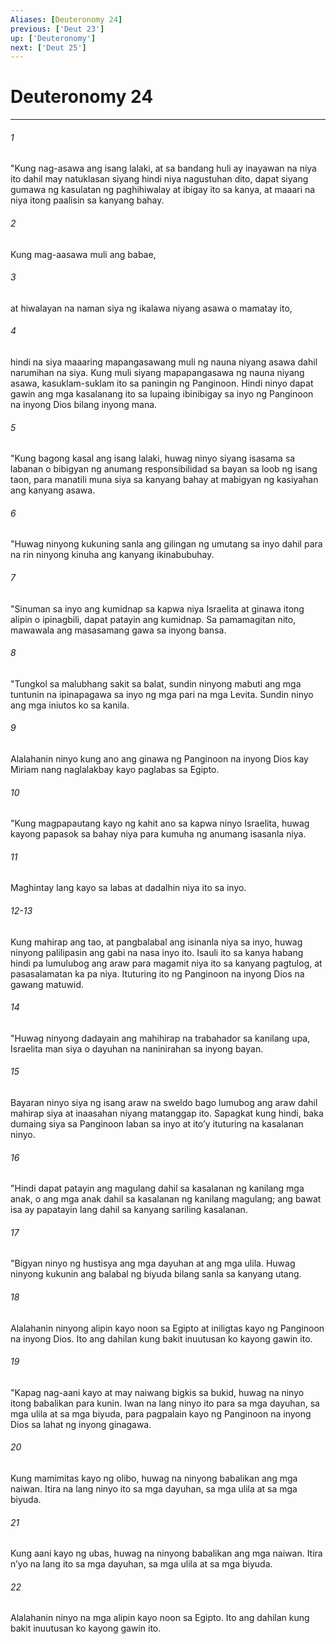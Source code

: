 ```yaml
---
Aliases: [Deuteronomy 24]
previous: ['Deut 23']
up: ['Deuteronomy']
next: ['Deut 25']
---
```

# Deuteronomy 24

***


###### 1 


"Kung nag-asawa ang isang lalaki, at sa bandang huli ay inayawan na niya ito dahil may natuklasan siyang hindi niya nagustuhan dito, dapat siyang gumawa ng kasulatan ng paghihiwalay at ibigay ito sa kanya, at maaari na niya itong paalisin sa kanyang bahay. 


###### 2 


Kung mag-aasawa muli ang babae, 


###### 3 


at hiwalayan na naman siya ng ikalawa niyang asawa o mamatay ito, 


###### 4 


hindi na siya maaaring mapangasawang muli ng nauna niyang asawa dahil narumihan na siya. Kung muli siyang mapapangasawa ng nauna niyang asawa, kasuklam-suklam ito sa paningin ng Panginoon. Hindi ninyo dapat gawin ang mga kasalanang ito sa lupaing ibinibigay sa inyo ng Panginoon na inyong Dios bilang inyong mana. 


###### 5 


"Kung bagong kasal ang isang lalaki, huwag ninyo siyang isasama sa labanan o bibigyan ng anumang responsibilidad sa bayan sa loob ng isang taon, para manatili muna siya sa kanyang bahay at mabigyan ng kasiyahan ang kanyang asawa. 


###### 6 


"Huwag ninyong kukuning sanla ang gilingan ng umutang sa inyo dahil para na rin ninyong kinuha ang kanyang ikinabubuhay. 


###### 7 


"Sinuman sa inyo ang kumidnap sa kapwa niya Israelita at ginawa itong alipin o ipinagbili, dapat patayin ang kumidnap. Sa pamamagitan nito, mawawala ang masasamang gawa sa inyong bansa. 


###### 8 


"Tungkol sa malubhang sakit sa balat, sundin ninyong mabuti ang mga tuntunin na ipinapagawa sa inyo ng mga pari na mga Levita. Sundin ninyo ang mga iniutos ko sa kanila. 


###### 9 


Alalahanin ninyo kung ano ang ginawa ng Panginoon na inyong Dios kay Miriam nang naglalakbay kayo paglabas sa Egipto. 


###### 10 


"Kung magpapautang kayo ng kahit ano sa kapwa ninyo Israelita, huwag kayong papasok sa bahay niya para kumuha ng anumang isasanla niya. 


###### 11 


Maghintay lang kayo sa labas at dadalhin niya ito sa inyo.

###### 12-13

Kung mahirap ang tao, at pangbalabal ang isinanla niya sa inyo, huwag ninyong palilipasin ang gabi na nasa inyo ito. Isauli ito sa kanya habang hindi pa lumulubog ang araw para magamit niya ito sa kanyang pagtulog, at pasasalamatan ka pa niya. Ituturing ito ng Panginoon na inyong Dios na gawang matuwid. 


###### 14 


"Huwag ninyong dadayain ang mahihirap na trabahador sa kanilang upa, Israelita man siya o dayuhan na naninirahan sa inyong bayan. 


###### 15 


Bayaran ninyo siya ng isang araw na sweldo bago lumubog ang araw dahil mahirap siya at inaasahan niyang matanggap ito. Sapagkat kung hindi, baka dumaing siya sa Panginoon laban sa inyo at itoʼy ituturing na kasalanan ninyo. 


###### 16 


"Hindi dapat patayin ang magulang dahil sa kasalanan ng kanilang mga anak, o ang mga anak dahil sa kasalanan ng kanilang magulang; ang bawat isa ay papatayin lang dahil sa kanyang sariling kasalanan. 


###### 17 


"Bigyan ninyo ng hustisya ang mga dayuhan at ang mga ulila. Huwag ninyong kukunin ang balabal ng biyuda bilang sanla sa kanyang utang. 


###### 18 


Alalahanin ninyong alipin kayo noon sa Egipto at iniligtas kayo ng Panginoon na inyong Dios. Ito ang dahilan kung bakit inuutusan ko kayong gawin ito. 


###### 19 


"Kapag nag-aani kayo at may naiwang bigkis sa bukid, huwag na ninyo itong babalikan para kunin. Iwan na lang ninyo ito para sa mga dayuhan, sa mga ulila at sa mga biyuda, para pagpalain kayo ng Panginoon na inyong Dios sa lahat ng inyong ginagawa. 


###### 20 


Kung mamimitas kayo ng olibo, huwag na ninyong babalikan ang mga naiwan. Itira na lang ninyo ito sa mga dayuhan, sa mga ulila at sa mga biyuda. 


###### 21 


Kung aani kayo ng ubas, huwag na ninyong babalikan ang mga naiwan. Itira nʼyo na lang ito sa mga dayuhan, sa mga ulila at sa mga biyuda. 


###### 22 


Alalahanin ninyo na mga alipin kayo noon sa Egipto. Ito ang dahilan kung bakit inuutusan ko kayong gawin ito.
